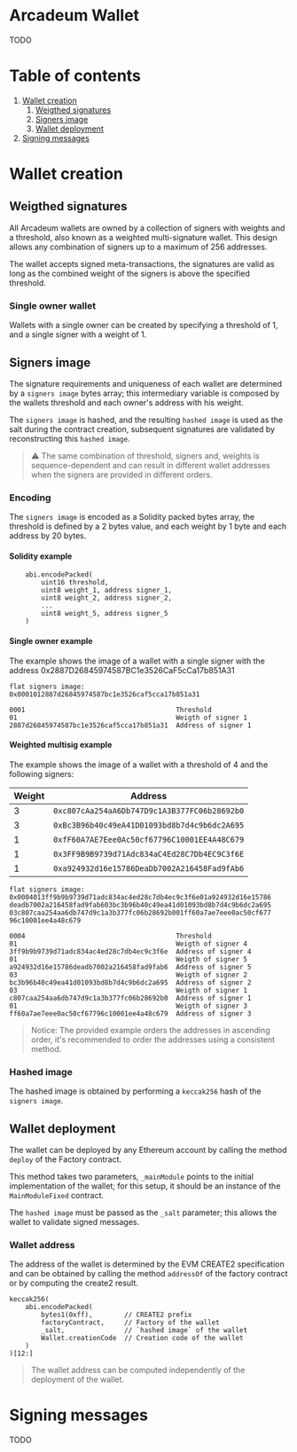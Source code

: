 # Arcadeum Wallet <a name="introduction"></a>

TODO

# Table of contents

1. [Wallet creation](#wallet-creation)
    1. [Weigthed signatures](#weigthed-signatures)
    2. [Signers image](#signers-image)
    3. [Wallet deployment](#deployment)
2. [Signing messages](#signing)

# Wallet creation <a name="wallet-creation"></a>

## Weigthed signatures <a name="wallet-creation"></a>

All Arcadeum wallets are owned by a collection of signers with weights and a threshold, also known as a weighted multi-signature wallet. This design allows any combination of signers up to a maximum of 256 addresses.

The wallet accepts signed meta-transactions, the signatures are valid as long as the combined weight of the signers is above the specified threshold.

### Single owner wallet

Wallets with a single owner can be created by specifying a threshold of 1, and a single signer with a weight of 1.

## Signers image <a name="signers-image"></a>

The signature requirements and uniqueness of each wallet are determined by a `signers image` bytes array; this intermediary variable is composed by the wallets threshold and each owner's address with his weight.

The `signers image` is hashed, and the resulting `hashed image` is used as the salt during the contract creation, subsequent signatures are validated by reconstructing this `hashed image`.

> :warning: The same combination of threshold, signers and, weights is sequence-dependent and can result in different wallet addresses when the signers are provided in different orders.

### Encoding

The `signers image` is encoded as a Solidity packed bytes array, the threshold is defined by a 2 bytes value, and each weight by 1 byte and each address by 20 bytes.

#### Solidity example

```solidity
    abi.encodePacked(
        uint16 threshold,
        uint8 weight_1, address signer_1,
        uint8 weight_2, address signer_2,
        ...
        uint8 weight_5, address signer_5
    )
```

#### Single owner example

The example shows the image of a wallet with a single signer with the address 0x2887D26845974587BC1e3526CaF5cCa17b851A31

```
flat signers image:
0x0001012887d26845974587bc1e3526caf5cca17b851a31

0001                                      Threshold
01                                        Weigth of signer 1
2887d26845974587bc1e3526caf5cca17b851a31  Address of signer 1
```

#### Weighted multisig example

The example shows the image of a wallet with a threshold of 4 and the following signers:

| Weight | Address                                      |
|--------|----------------------------------------------|
| 3      | `0xc807cAa254aA6Db747D9c1A3B377FC06b28692b0` |
| 3      | `0xBc3B96b40c49eA41D01093bd8b7d4c9b6dc2A695` |
| 1      | `0xfF60A7AE7Eee0Ac50cf67796C10001EE4A48C679` |
| 1      | `0x3FF9B9B9739d71Adc834aC4Ed28C7Db4EC9C3f6E` |
| 1      | `0xa924932d16e15786DeaDb7002A216458Fad9fAb6` |

```
flat signers image:
0x0004013ff9b9b9739d71adc834ac4ed28c7db4ec9c3f6e01a924932d16e15786
deadb7002a216458fad9fab603bc3b96b40c49ea41d01093bd8b7d4c9b6dc2a695
03c807caa254aa6db747d9c1a3b377fc06b28692b001ff60a7ae7eee0ac50cf677
96c10001ee4a48c679

0004                                      Threshold
01                                        Weigth of signer 4
3ff9b9b9739d71adc834ac4ed28c7db4ec9c3f6e  Address of signer 4
01                                        Weigth of signer 5
a924932d16e15786deadb7002a216458fad9fab6  Address of signer 5
03                                        Weigth of signer 2
bc3b96b40c49ea41d01093bd8b7d4c9b6dc2a695  Address of signer 2
03                                        Weigth of signer 1
c807caa254aa6db747d9c1a3b377fc06b28692b0  Address of signer 1
01                                        Weigth of signer 3
ff60a7ae7eee0ac50cf67796c10001ee4a48c679  Address of signer 3
```

> Notice: The provided example orders the addresses in ascending order, it's recommended to order the addresses using a consistent method.

### Hashed image

The hashed image is obtained by performing a `keccak256` hash of the `signers image`.

## Wallet deployment <a name="deployment"></a>

The wallet can be deployed by any Ethereum account by calling the method `deploy` of the Factory contract.

This method takes two parameters, `_mainModule` points to the initial implementation of the wallet; for this setup, it should be an instance of the `MainModuleFixed` contract. 

The `hashed image` must be passed as the `_salt` parameter; this allows the wallet to validate signed messages.

### Wallet address

The address of the wallet is determined by the EVM CREATE2 specification and can be obtained by calling the method `addressOf` of the factory contract or by computing the create2 result.

```
keccak256(
    abi.encodePacked(
        bytes1(0xff),        // CREATE2 prefix
        factoryContract,     // Factory of the wallet
        _salt,               // `hashed image` of the wallet
        Wallet.creationCode  // Creation code of the wallet
    )
)[12:]
```

> The wallet address can be computed independently of the deployment of the wallet.

# Signing messages <a name="wallet-creation"></a>

TODO